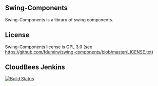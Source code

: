 ## Swing-Components ##
Swing-Components is a library of swing components.

## License ##
Swing-Components license is GPL 3.0 (see https://github.com/fduminy/swing-components/blob/master/LICENSE.txt)

## CloudBees Jenkins ##
[![Build Status](https://fduminy.ci.cloudbees.com/job/Swing-Components/badge/icon)](https://fduminy.ci.cloudbees.com/job/Swing-Components/)
